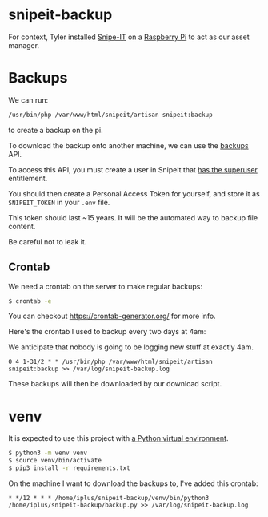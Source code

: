 # snipeit-backup

For context, Tyler installed [Snipe-IT](https://snipeitapp.com/) on a [Raspberry Pi](https://www.raspberrypi.com/) to act as our asset manager.

# Backups 

We can run:

```bash
/usr/bin/php /var/www/html/snipeit/artisan snipeit:backup
```

to create a backup on the pi.

To download the backup onto another machine, we can use the [backups](https://snipe-it.readme.io/reference/backups-1) API.

To access this API, you must create a user in SnipeIt that [has the superuser](https://github.com/snipe/snipe-it/blob/6c85ba3495a005be6a413e014c51b25a820db31a/routes/web.php#L180) entitlement.

You should then create a Personal Access Token for yourself, and store it as `SNIPEIT_TOKEN` in your `.env` file.

This token should last ~15 years. It will be the automated way to backup file content.

Be careful not to leak it.

## Crontab

We need a crontab on the server to make regular backups:

```bash
$ crontab -e
```

You can checkout <https://crontab-generator.org/> for more info.

Here's the crontab I used to backup every two days at 4am:

We anticipate that nobody is going to be logging new stuff at exactly 4am.

```cron
0 4 1-31/2 * * /usr/bin/php /var/www/html/snipeit/artisan snipeit:backup >> /var/log/snipeit-backup.log
```

These backups will then be downloaded by our download script.

# venv

It is expected to use this project with [a Python virtual environment](https://docs.python.org/3/library/venv.html).

```bash
$ python3 -m venv venv
$ source venv/bin/activate
$ pip3 install -r requirements.txt
```

On the machine I want to download the backups to, I've added this crontab:

```cron
* */12 * * * /home/iplus/snipeit-backup/venv/bin/python3 /home/iplus/snipeit-backup/backup.py >> /var/log/snipeit-backup.log
```

